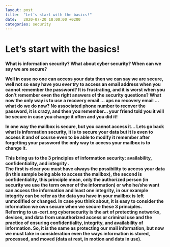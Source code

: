 ```yaml
---
layout: post
title:  "Let’s start with the basics!"
date:   2020-07-20 18:00:00 +0200
categories: security
---
```

<h1>Let’s start with the basics!</h1>
<h4>
<p>
What is information security? What about cyber security? When can we say we are secure? 
</p>
Well in case no one can access your data then we can say we are secure, well not so easy have you ever try to access an email address when you cannot remember the password? It is frustrating, and it is worst when you don’t remember even the right answers of the security questions? What now the only way is to use a recovery email … ups no recovery email … what do we do now? No associated phone number to recover the password, it is crazy, and then you remember... your friend told you it will be secure in case you change it often and you did it! 
<p>
In one way the mailbox is secure, but you cannot access it… Lets go back what is information security, it is to secure your data but it is even to access it and of course even to be able to modify it remember after forgetting your password the only way to access your mailbox is to change it. </p>
<p>This bring us to the 3 principles of information security:<B> availability, confidentiality, </B>and <B>integrity </B>. <BR>The first is clear you must have always the possibility to access your data (in this sample being able to access the mailbox), the second is confidentiality, this principle mean, only the authorized person (in security we use the term owner of the information) or who he/she want can access the information and least one integrity, in our example integrity can be refer as the data you have in your mailbox is left unmodified or changed. In case you think about, it is easy to consider the information we own secure when we secure these 3 principles.<BR>
Referring to us-cert.org cybersecurity is the art of protecting networks, devices, and data from unauthorized access or criminal use and the practice of ensuring confidentiality, integrity, and availability of information. So, it is the same as protecting our mail information, but now we must take in consideration even the ways information is stored, processed, and moved (data at rest, in motion and data in use).
</p>
</h4>